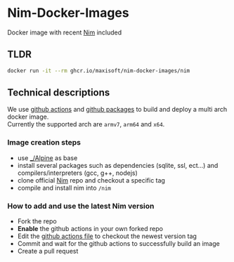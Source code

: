 # Nim-Docker-Images
Docker image with recent [Nim](https://nim-lang.org/) included

## TLDR
```sh
docker run -it --rm ghcr.io/maxisoft/nim-docker-images/nim
```

## Technical descriptions
We use [github actions](https://github.com/maxisoft/Nim-Docker-Images/blob/main/.github/workflows/docker.yml) and [github packages](https://github.com/maxisoft?tab=packages&repo_name=Nim-Docker-Images) to build and deploy a multi arch docker image.  
Currently the supported arch are `armv7`, `arm64` and `x64`.

### Image creation steps
- use [\_/Alpine](https://hub.docker.com/_/alpine) as base
- install several packages such as dependencies (sqlite, ssl, ect...) and compilers/interpreters (gcc, g++, nodejs)
- clone official [Nim](https://github.com/nim-lang/Nim) repo and checkout a specific tag
- compile and install nim into `/nim`

### How to add and use the latest Nim version
- Fork the repo
- **Enable** the github actions in your own forked repo
- Edit the [github actions file](https://github.com/maxisoft/Nim-Docker-Images/blob/8828877/.github/workflows/docker.yml#L10=) to checkout the newest version tag
- Commit and wait for the github actions to successfully build an image
- Create a pull request
